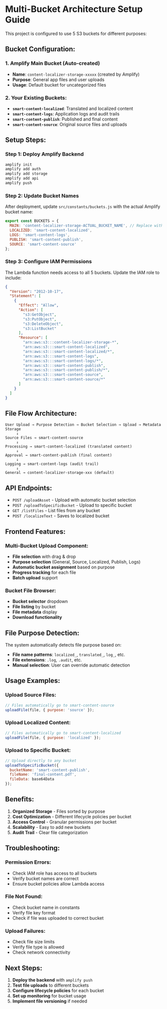 # Multi-Bucket Architecture Setup Guide

This project is configured to use 5 S3 buckets for different purposes:

## **Bucket Configuration:**

### **1. Amplify Main Bucket (Auto-created)**
- **Name**: `content-localizer-storage-xxxxx` (created by Amplify)
- **Purpose**: General app files and user uploads
- **Usage**: Default bucket for uncategorized files

### **2. Your Existing Buckets:**
- **`smart-content-localized`**: Translated and localized content
- **`smart-content-logs`**: Application logs and audit trails  
- **`smart-content-publish`**: Published and final content
- **`smart-content-source`**: Original source files and uploads

## **Setup Steps:**

### **Step 1: Deploy Amplify Backend**
```bash
amplify init
amplify add auth
amplify add storage
amplify add api
amplify push
```

### **Step 2: Update Bucket Names**
After deployment, update `src/constants/buckets.js` with the actual Amplify bucket name:

```javascript
export const BUCKETS = {
  MAIN: 'content-localizer-storage-ACTUAL_BUCKET_NAME', // Replace with real name
  LOCALIZED: 'smart-content-localized',
  LOGS: 'smart-content-logs',
  PUBLISH: 'smart-content-publish',
  SOURCE: 'smart-content-source'
};
```

### **Step 3: Configure IAM Permissions**
The Lambda function needs access to all 5 buckets. Update the IAM role to include:

```json
{
  "Version": "2012-10-17",
  "Statement": [
    {
      "Effect": "Allow",
      "Action": [
        "s3:GetObject",
        "s3:PutObject",
        "s3:DeleteObject",
        "s3:ListBucket"
      ],
      "Resource": [
        "arn:aws:s3:::content-localizer-storage-*",
        "arn:aws:s3:::smart-content-localized",
        "arn:aws:s3:::smart-content-localized/*",
        "arn:aws:s3:::smart-content-logs",
        "arn:aws:s3:::smart-content-logs/*",
        "arn:aws:s3:::smart-content-publish",
        "arn:aws:s3:::smart-content-publish/*",
        "arn:aws:s3:::smart-content-source",
        "arn:aws:s3:::smart-content-source/*"
      ]
    }
  ]
}
```

## **File Flow Architecture:**

```
User Upload → Purpose Detection → Bucket Selection → Upload → Metadata Storage
     ↓
Source Files → smart-content-source
     ↓
Processing → smart-content-localized (translated content)
     ↓
Approval → smart-content-publish (final content)
     ↓
Logging → smart-content-logs (audit trail)
     ↓
General → content-localizer-storage-xxx (default)
```

## **API Endpoints:**

- `POST /uploadAsset` - Upload with automatic bucket selection
- `POST /uploadToSpecificBucket` - Upload to specific bucket
- `GET /listFiles` - List files from any bucket
- `POST /localizeText` - Saves to localized bucket

## **Frontend Features:**

### **Multi-Bucket Upload Component:**
- **File selection** with drag & drop
- **Purpose selection** (General, Source, Localized, Publish, Logs)
- **Automatic bucket assignment** based on purpose
- **Progress tracking** for each file
- **Batch upload** support

### **Bucket File Browser:**
- **Bucket selector** dropdown
- **File listing** by bucket
- **File metadata** display
- **Download functionality**

## **File Purpose Detection:**

The system automatically detects file purpose based on:
- **File name patterns**: `localized_`, `translated_`, `log_`, etc.
- **File extensions**: `.log`, `.audit`, etc.
- **Manual selection**: User can override automatic detection

## **Usage Examples:**

### **Upload Source Files:**
```javascript
// Files automatically go to smart-content-source
uploadFile(file, { purpose: 'source' });
```

### **Upload Localized Content:**
```javascript
// Files automatically go to smart-content-localized
uploadFile(file, { purpose: 'localized' });
```

### **Upload to Specific Bucket:**
```javascript
// Upload directly to any bucket
uploadToSpecificBucket({
  bucketName: 'smart-content-publish',
  fileName: 'final-content.pdf',
  fileData: base64Data
});
```

## **Benefits:**

1. **Organized Storage** - Files sorted by purpose
2. **Cost Optimization** - Different lifecycle policies per bucket
3. **Access Control** - Granular permissions per bucket
4. **Scalability** - Easy to add new buckets
5. **Audit Trail** - Clear file categorization

## **Troubleshooting:**

### **Permission Errors:**
- Check IAM role has access to all buckets
- Verify bucket names are correct
- Ensure bucket policies allow Lambda access

### **File Not Found:**
- Check bucket name in constants
- Verify file key format
- Check if file was uploaded to correct bucket

### **Upload Failures:**
- Check file size limits
- Verify file type is allowed
- Check network connectivity

## **Next Steps:**

1. **Deploy the backend** with `amplify push`
2. **Test file uploads** to different buckets
3. **Configure lifecycle policies** for each bucket
4. **Set up monitoring** for bucket usage
5. **Implement file versioning** if needed
